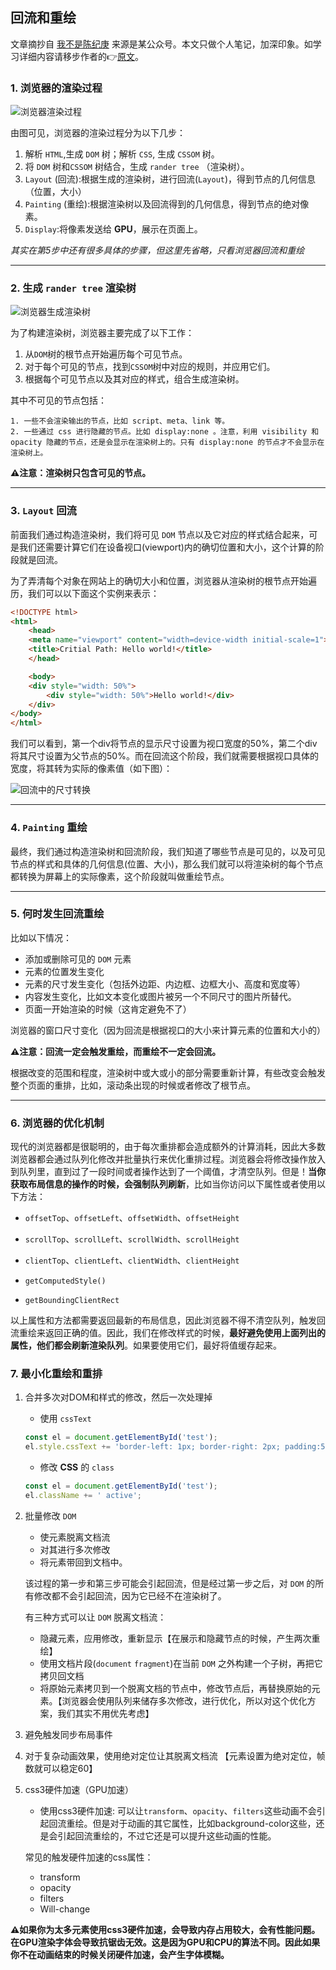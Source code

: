 ## 回流和重绘

文章摘抄自 [我不是陈纪庚](https://segmentfault.com/a/1190000017329980) 来源是某公众号。本文只做个人笔记，加深印象。如学习详细内容请移步作者的👉[原文](https://segmentfault.com/a/1190000017329980)。


### 1. 浏览器的渲染过程

![浏览器渲染过程](./123.jpg)

由图可见，浏览器的渲染过程分为以下几步：

1. 解析 `HTML`,生成 `DOM` 树；解析 `CSS`, 生成 `CSSOM` 树。
2. 将 `DOM` 树和`CSSOM` 树结合，生成 `rander tree` （渲染树）。
3. `Layout` (回流):根据生成的渲染树，进行回流(`Layout`)，得到节点的几何信息（位置，大小）
4. `Painting` (重绘):根据渲染树以及回流得到的几何信息，得到节点的绝对像素。
5. `Display`:将像素发送给 **GPU**，展示在页面上。

*其实在第5步中还有很多具体的步骤，但这里先省略，只看浏览器回流和重绘*

***

### 2. 生成 `rander tree` 渲染树

![浏览器生成渲染树](./789.jpg)

为了构建渲染树，浏览器主要完成了以下工作：

1. 从`DOM`树的根节点开始遍历每个可见节点。
2. 对于每个可见的节点，找到`CSSOM`树中对应的规则，并应用它们。
3. 根据每个可见节点以及其对应的样式，组合生成渲染树。

其中不可见的节点包括：

    1. 一些不会渲染输出的节点，比如 script、meta、link 等。
    2. 一些通过 css 进行隐藏的节点。比如 display:none 。注意，利用 visibility 和 opacity 隐藏的节点，还是会显示在渲染树上的。只有 display:none 的节点才不会显示在渲染树上。

**⚠️注意：渲染树只包含可见的节点。**

***

### 3. `Layout` 回流

前面我们通过构造渲染树，我们将可见 `DOM` 节点以及它对应的样式结合起来，可是我们还需要计算它们在设备视口(viewport)内的确切位置和大小，这个计算的阶段就是回流。

为了弄清每个对象在网站上的确切大小和位置，浏览器从渲染树的根节点开始遍历，我们可以以下面这个实例来表示：

```html
<!DOCTYPE html>
<html>
    <head>
    <meta name="viewport" content="width=device-width initial-scale=1">
    <title>Critial Path: Hello world!</title>
    </head>

    <body>
    <div style="width: 50%">
        <div style="width: 50%">Hello world!</div>
    </div>
</body>
</html>
```

我们可以看到，第一个div将节点的显示尺寸设置为视口宽度的50%，第二个div将其尺寸设置为父节点的50%。而在回流这个阶段，我们就需要根据视口具体的宽度，将其转为实际的像素值（如下图）：

![回流中的尺寸转换](./456.jpg)

***

### 4. `Painting` 重绘

最终，我们通过构造渲染树和回流阶段，我们知道了哪些节点是可见的，以及可见节点的样式和具体的几何信息(位置、大小)，那么我们就可以将渲染树的每个节点都转换为屏幕上的实际像素，这个阶段就叫做重绘节点。

***

### 5. 何时发生回流重绘

比如以下情况：

- 添加或删除可见的 `DOM` 元素
- 元素的位置发生变化
- 元素的尺寸发生变化（包括外边距、内边框、边框大小、高度和宽度等）
- 内容发生变化，比如文本变化或图片被另一个不同尺寸的图片所替代。
- 页面一开始渲染的时候（这肯定避免不了）

浏览器的窗口尺寸变化（因为回流是根据视口的大小来计算元素的位置和大小的）

**⚠️注意：回流一定会触发重绘，而重绘不一定会回流。**

根据改变的范围和程度，渲染树中或大或小的部分需要重新计算，有些改变会触发整个页面的重排，比如，滚动条出现的时候或者修改了根节点。

***

### 6. 浏览器的优化机制

现代的浏览器都是很聪明的，由于每次重排都会造成额外的计算消耗，因此大多数浏览器都会通过队列化修改并批量执行来优化重排过程。浏览器会将修改操作放入到队列里，直到过了一段时间或者操作达到了一个阈值，才清空队列。但是！**当你获取布局信息的操作的时候，会强制队列刷新**，比如当你访问以下属性或者使用以下方法：

- `offsetTop`、`offsetLeft`、`offsetWidth`、`offsetHeight`

- `scrollTop`、`scrollLeft`、`scrollWidth`、`scrollHeight`

- `clientTop`、`clientLeft`、`clientWidth`、`clientHeight`

- `getComputedStyle()`

- `getBoundingClientRect`

以上属性和方法都需要返回最新的布局信息，因此浏览器不得不清空队列，触发回流重绘来返回正确的值。因此，我们在修改样式的时候，**最好避免使用上面列出的属性，他们都会刷新渲染队列**。如果要使用它们，最好将值缓存起来。

### 7. 最小化重绘和重排

1. 合并多次对DOM和样式的修改，然后一次处理掉

    - 使用 `cssText`
    ```js
    const el = document.getElementById('test');
    el.style.cssText += 'border-left: 1px; border-right: 2px; padding:5px;';
    ```
    - 修改 **CSS** 的 `class`
    ```js
    const el = document.getElementById('test');
    el.className += ' active';
    ```
2. 批量修改 `DOM`
    - 使元素脱离文档流
    - 对其进行多次修改
    - 将元素带回到文档中。

    该过程的第一步和第三步可能会引起回流，但是经过第一步之后，对 `DOM` 的所有修改都不会引起回流，因为它已经不在渲染树了。

    有三种方式可以让 `DOM` 脱离文档流：
    - 隐藏元素，应用修改，重新显示【在展示和隐藏节点的时候，产生两次重绘】
    - 使用文档片段(`document` `fragment`)在当前 `DOM` 之外构建一个子树，再把它拷贝回文档
    - 将原始元素拷贝到一个脱离文档的节点中，修改节点后，再替换原始的元素。【浏览器会使用队列来储存多次修改，进行优化，所以对这个优化方案，我们其实不用优先考虑】
3. 避免触发同步布局事件
4. 对于复杂动画效果，使用绝对定位让其脱离文档流 【元素设置为绝对定位，帧数就可以稳定60】
5. css3硬件加速（GPU加速）
    - 使用css3硬件加速: 可以让`transform`、`opacity`、`filters`这些动画不会引起回流重绘。但是对于动画的其它属性，比如background-color这些，还是会引起回流重绘的，不过它还是可以提升这些动画的性能。

    常见的触发硬件加速的css属性：
    - transform
    - opacity
    - filters
    - Will-change

**⚠️如果你为太多元素使用css3硬件加速，会导致内存占用较大，会有性能问题。在GPU渲染字体会导致抗锯齿无效。这是因为GPU和CPU的算法不同。因此如果你不在动画结束的时候关闭硬件加速，会产生字体模糊。**


